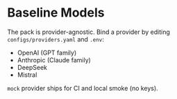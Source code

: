# Baseline Models

The pack is provider-agnostic. Bind a provider by editing `configs/providers.yaml` and `.env`:
- OpenAI (GPT family)
- Anthropic (Claude family)
- DeepSeek
- Mistral

`mock` provider ships for CI and local smoke (no keys).
